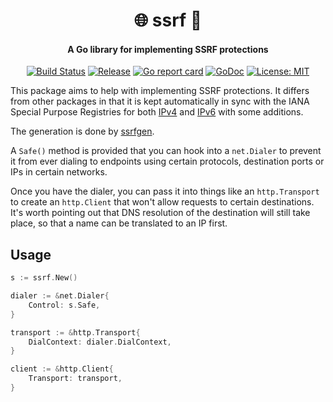 <h1 align="center">
🌐 ssrf 🔐
</h1>
<h4 align="center">A Go library for implementing SSRF protections</h4>
<p align="center">
    <a href="https://github.com/daenney/ssrf/actions/workflows/test.yaml)"><img src="https://github.com/daenney/ssrf/actions/workflows/test.yaml/badge.svg?branch=main" alt="Build Status"></a>
	<a href="https://github.com/daenney/ssrf/releases"><img src="https://img.shields.io/github/release/daenney/ssrf.svg" alt="Release"></a>
    <a href="https://goreportcard.com/report/code.dny.dev/ssrf"><img src="https://goreportcard.com/badge/code.dny.dev/ssrf" alt="Go report card"></a>
    <a href="https://pkg.go.dev/code.dny.dev/ssrf"><img src="https://pkg.go.dev/badge/code.dny.dev/ssrf.svg" alt="GoDoc"></a>
    <a href="LICENSE"><img src="https://img.shields.io/github/license/daenney/ssrf" alt="License: MIT"></a>
</p>

This package aims to help with implementing SSRF protections. It differs from
other packages in that it is kept automatically in sync with the IANA Special
Purpose Registries for both [IPv4][ipv4] and [IPv6][ipv6] with some additions.

The generation is done by [ssrfgen](cmd/ssrfgen).

A `Safe()` method is provided that you can hook into a `net.Dialer` to prevent
it from ever dialing to endpoints using certain protocols, destination ports
or IPs in certain networks.

Once you have the dialer, you can pass it into things like an `http.Transport`
to create an `http.Client` that won't allow requests to certain destinations.
It's worth pointing out that DNS resolution of the destination will still take
place, so that a name can be translated to an IP first.

## Usage

```go
s := ssrf.New()

dialer := &net.Dialer{
	Control: s.Safe,
}

transport := &http.Transport{
	DialContext: dialer.DialContext,
}

client := &http.Client{
	Transport: transport,
}
```

[ipv4]: https://www.iana.org/assignments/iana-ipv4-special-registry/iana-ipv4-special-registry.xhtml
[ipv6]: https://www.iana.org/assignments/iana-ipv6-special-registry/iana-ipv6-special-registry.xhtml
